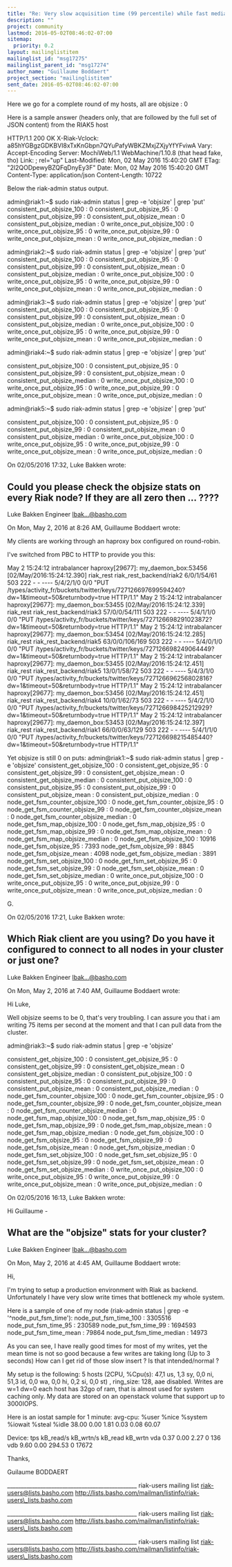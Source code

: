 ```yaml
---
title: "Re: Very slow acquisition time (99 percentile) while fast median times"
description: ""
project: community
lastmod: 2016-05-02T08:46:02-07:00
sitemap:
  priority: 0.2
layout: mailinglistitem
mailinglist_id: "msg17275"
mailinglist_parent_id: "msg17274"
author_name: "Guillaume Boddaert"
project_section: "mailinglistitem"
sent_date: 2016-05-02T08:46:02-07:00
---
```




Here we go for a complete round of my hosts, all are objsize : 0

Here is a sample answer (headers only, that are followed by the full set 
of JSON content) from the RIAK5 host


HTTP/1.1 200 OK
X-Riak-Vclock: a85hYGBgzGDKBVI8xTxKnGbpn7QYuPafyWBKZMxjZXjyYfYFviwA
Vary: Accept-Encoding
Server: MochiWeb/1.1 WebMachine/1.10.8 (that head fake, tho)
Link: ; rel="up"
Last-Modified: Mon, 02 May 2016 15:40:20 GMT
ETag: "2l2QODpewyBZQFqDnyEy3F"
Date: Mon, 02 May 2016 15:40:20 GMT
Content-Type: application/json
Content-Length: 10722

Below the riak-admin status output.


admin@riak1:~$ sudo riak-admin status | grep -e 'objsize' | grep 'put'
consistent\_put\_objsize\_100 : 0
consistent\_put\_objsize\_95 : 0
consistent\_put\_objsize\_99 : 0
consistent\_put\_objsize\_mean : 0
consistent\_put\_objsize\_median : 0
write\_once\_put\_objsize\_100 : 0
write\_once\_put\_objsize\_95 : 0
write\_once\_put\_objsize\_99 : 0
write\_once\_put\_objsize\_mean : 0
write\_once\_put\_objsize\_median : 0

admin@riak2:~$ sudo riak-admin status | grep -e 'objsize' | grep 'put'
consistent\_put\_objsize\_100 : 0
consistent\_put\_objsize\_95 : 0
consistent\_put\_objsize\_99 : 0
consistent\_put\_objsize\_mean : 0
consistent\_put\_objsize\_median : 0
write\_once\_put\_objsize\_100 : 0
write\_once\_put\_objsize\_95 : 0
write\_once\_put\_objsize\_99 : 0
write\_once\_put\_objsize\_mean : 0
write\_once\_put\_objsize\_median : 0

admin@riak3:~$ sudo riak-admin status | grep -e 'objsize' | grep 'put'
consistent\_put\_objsize\_100 : 0
consistent\_put\_objsize\_95 : 0
consistent\_put\_objsize\_99 : 0
consistent\_put\_objsize\_mean : 0
consistent\_put\_objsize\_median : 0
write\_once\_put\_objsize\_100 : 0
write\_once\_put\_objsize\_95 : 0
write\_once\_put\_objsize\_99 : 0
write\_once\_put\_objsize\_mean : 0
write\_once\_put\_objsize\_median : 0

admin@riak4:~$ sudo riak-admin status | grep -e 'objsize' | grep 'put'

consistent\_put\_objsize\_100 : 0
consistent\_put\_objsize\_95 : 0
consistent\_put\_objsize\_99 : 0
consistent\_put\_objsize\_mean : 0
consistent\_put\_objsize\_median : 0
write\_once\_put\_objsize\_100 : 0
write\_once\_put\_objsize\_95 : 0
write\_once\_put\_objsize\_99 : 0
write\_once\_put\_objsize\_mean : 0
write\_once\_put\_objsize\_median : 0

admin@riak5:~$ sudo riak-admin status | grep -e 'objsize' | grep 'put'

consistent\_put\_objsize\_100 : 0
consistent\_put\_objsize\_95 : 0
consistent\_put\_objsize\_99 : 0
consistent\_put\_objsize\_mean : 0
consistent\_put\_objsize\_median : 0
write\_once\_put\_objsize\_100 : 0
write\_once\_put\_objsize\_95 : 0
write\_once\_put\_objsize\_99 : 0
write\_once\_put\_objsize\_mean : 0
write\_once\_put\_objsize\_median : 0

On 02/05/2016 17:32, Luke Bakken wrote:

Could you please check the objsize stats on every Riak node? If they
are all zero then ... ????
--
Luke Bakken
Engineer
lbak...@basho.com


On Mon, May 2, 2016 at 8:26 AM, Guillaume Boddaert
 wrote:

My clients are working through an haproxy box configured on round-robin.

I've switched from PBC to HTTP to provide you this:

May 2 15:24:12 intrabalancer haproxy[29677]: my\_daemon\_box:53456
[02/May/2016:15:24:12.390] riak\_rest riak\_rest\_backend/riak2 6/0/1/54/61 503
222 - - ---- 5/4/2/1/0 0/0 "PUT
/types/activity\_fr/buckets/twitter/keys/727126697699594240?dw=1&timeout=50&returnbody=true
HTTP/1.1"
May 2 15:24:12 intrabalancer haproxy[29677]: my\_daemon\_box:53455
[02/May/2016:15:24:12.339] riak\_rest riak\_rest\_backend/riak3 57/0/0/54/111
503 222 - - ---- 5/4/1/1/0 0/0 "PUT
/types/activity\_fr/buckets/twitter/keys/727126698291023872?dw=1&timeout=50&returnbody=true
HTTP/1.1"
May 2 15:24:12 intrabalancer haproxy[29677]: my\_daemon\_box:53454
[02/May/2016:15:24:12.285] riak\_rest riak\_rest\_backend/riak5 63/0/0/106/169
503 222 - - ---- 5/4/0/1/0 0/0 "PUT
/types/activity\_fr/buckets/twitter/keys/727126698249064449?dw=1&timeout=50&returnbody=true
HTTP/1.1"
May 2 15:24:12 intrabalancer haproxy[29677]: my\_daemon\_box:53455
[02/May/2016:15:24:12.451] riak\_rest riak\_rest\_backend/riak5 13/0/1/58/72
503 222 - - ---- 5/4/3/1/0 0/0 "PUT
/types/activity\_fr/buckets/twitter/keys/727126696256802816?dw=1&timeout=50&returnbody=true
HTTP/1.1"
May 2 15:24:12 intrabalancer haproxy[29677]: my\_daemon\_box:53456
[02/May/2016:15:24:12.451] riak\_rest riak\_rest\_backend/riak4 10/0/1/62/73
503 222 - - ---- 5/4/2/1/0 0/0 "PUT
/types/activity\_fr/buckets/twitter/keys/727126698425212929?dw=1&timeout=50&returnbody=true
HTTP/1.1"
May 2 15:24:12 intrabalancer haproxy[29677]: my\_daemon\_box:53453
[02/May/2016:15:24:12.397] riak\_rest riak\_rest\_backend/riak1 66/0/0/63/129
503 222 - - ---- 5/4/1/1/0 0/0 "PUT
/types/activity\_fr/buckets/twitter/keys/727126698215485440?dw=1&timeout=50&returnbody=true
HTTP/1.1"

Yet objsize is still 0 on puts:
admin@riak1:~$ sudo riak-admin status | grep -e 'objsize'
consistent\_get\_objsize\_100 : 0
consistent\_get\_objsize\_95 : 0
consistent\_get\_objsize\_99 : 0
consistent\_get\_objsize\_mean : 0
consistent\_get\_objsize\_median : 0
consistent\_put\_objsize\_100 : 0
consistent\_put\_objsize\_95 : 0
consistent\_put\_objsize\_99 : 0
consistent\_put\_objsize\_mean : 0
consistent\_put\_objsize\_median : 0
node\_get\_fsm\_counter\_objsize\_100 : 0
node\_get\_fsm\_counter\_objsize\_95 : 0
node\_get\_fsm\_counter\_objsize\_99 : 0
node\_get\_fsm\_counter\_objsize\_mean : 0
node\_get\_fsm\_counter\_objsize\_median : 0
node\_get\_fsm\_map\_objsize\_100 : 0
node\_get\_fsm\_map\_objsize\_95 : 0
node\_get\_fsm\_map\_objsize\_99 : 0
node\_get\_fsm\_map\_objsize\_mean : 0
node\_get\_fsm\_map\_objsize\_median : 0
node\_get\_fsm\_objsize\_100 : 10916
node\_get\_fsm\_objsize\_95 : 7393
node\_get\_fsm\_objsize\_99 : 8845
node\_get\_fsm\_objsize\_mean : 4098
node\_get\_fsm\_objsize\_median : 3891
node\_get\_fsm\_set\_objsize\_100 : 0
node\_get\_fsm\_set\_objsize\_95 : 0
node\_get\_fsm\_set\_objsize\_99 : 0
node\_get\_fsm\_set\_objsize\_mean : 0
node\_get\_fsm\_set\_objsize\_median : 0
write\_once\_put\_objsize\_100 : 0
write\_once\_put\_objsize\_95 : 0
write\_once\_put\_objsize\_99 : 0
write\_once\_put\_objsize\_mean : 0
write\_once\_put\_objsize\_median : 0



G.


On 02/05/2016 17:21, Luke Bakken wrote:

Which Riak client are you using? Do you have it configured to connect
to all nodes in your cluster or just one?
--
Luke Bakken
Engineer
lbak...@basho.com


On Mon, May 2, 2016 at 7:40 AM, Guillaume Boddaert
 wrote:

Hi Luke,

Well objsize seems to be 0, that's very troubling.
I can assure you that i am writing 75 items per second at the moment and
that I can pull data from the cluster.


admin@riak3:~$ sudo riak-admin status | grep -e 'objsize'

consistent\_get\_objsize\_100 : 0
consistent\_get\_objsize\_95 : 0
consistent\_get\_objsize\_99 : 0
consistent\_get\_objsize\_mean : 0
consistent\_get\_objsize\_median : 0
consistent\_put\_objsize\_100 : 0
consistent\_put\_objsize\_95 : 0
consistent\_put\_objsize\_99 : 0
consistent\_put\_objsize\_mean : 0
consistent\_put\_objsize\_median : 0
node\_get\_fsm\_counter\_objsize\_100 : 0
node\_get\_fsm\_counter\_objsize\_95 : 0
node\_get\_fsm\_counter\_objsize\_99 : 0
node\_get\_fsm\_counter\_objsize\_mean : 0
node\_get\_fsm\_counter\_objsize\_median : 0
node\_get\_fsm\_map\_objsize\_100 : 0
node\_get\_fsm\_map\_objsize\_95 : 0
node\_get\_fsm\_map\_objsize\_99 : 0
node\_get\_fsm\_map\_objsize\_mean : 0
node\_get\_fsm\_map\_objsize\_median : 0
node\_get\_fsm\_objsize\_100 : 0
node\_get\_fsm\_objsize\_95 : 0
node\_get\_fsm\_objsize\_99 : 0
node\_get\_fsm\_objsize\_mean : 0
node\_get\_fsm\_objsize\_median : 0
node\_get\_fsm\_set\_objsize\_100 : 0
node\_get\_fsm\_set\_objsize\_95 : 0
node\_get\_fsm\_set\_objsize\_99 : 0
node\_get\_fsm\_set\_objsize\_mean : 0
node\_get\_fsm\_set\_objsize\_median : 0
write\_once\_put\_objsize\_100 : 0
write\_once\_put\_objsize\_95 : 0
write\_once\_put\_objsize\_99 : 0
write\_once\_put\_objsize\_mean : 0
write\_once\_put\_objsize\_median : 0




On 02/05/2016 16:13, Luke Bakken wrote:

Hi Guillaume -

What are the "objsize" stats for your cluster?
--
Luke Bakken
Engineer
lbak...@basho.com


On Mon, May 2, 2016 at 4:45 AM, Guillaume Boddaert
 wrote:

Hi,

I'm trying to setup a production environment with Riak as backend.
Unfortunately I have very slow write times that bottleneck my whole
system.

Here is a sample of one of my node (riak-admin status | grep -e
'^node\_put\_fsm\_time'):
node\_put\_fsm\_time\_100 : 3305516
node\_put\_fsm\_time\_95 : 230589
node\_put\_fsm\_time\_99 : 1694593
node\_put\_fsm\_time\_mean : 79864
node\_put\_fsm\_time\_median : 14973

As you can see, I have really good times for most of my writes, yet the
mean
time is not so good because a few writes are taking long (Up to 3
seconds)
How can I get rid of those slow insert ? Is that intended/normal ?

My setup is the following:
5 hosts (2CPU, %Cpu(s): 47,1 us, 1,3 sy, 0,0 ni, 51,3 id, 0,0 wa,
0,0
hi, 0,2 si, 0,0 st) , ring\_size: 128, aae disabled.
Writes are w=1 dw=0
each host has 32go of ram, that is almost used for system caching only.
My data are stored on an openstack volume that support up to 3000IOPS.

Here is an iostat sample for 1 minute:
avg-cpu: %user %nice %system %iowait %steal %idle
 38.00 0.00 1.81 0.03 0.08 60.07

Device: tps kB\_read/s kB\_wrtn/s kB\_read kB\_wrtn
vda 0.37 0.00 2.27 0 136
vdb 9.60 0.00 294.53 0 17672

Thanks,

Guilaume BODDAERT

\_\_\_\_\_\_\_\_\_\_\_\_\_\_\_\_\_\_\_\_\_\_\_\_\_\_\_\_\_\_\_\_\_\_\_\_\_\_\_\_\_\_\_\_\_\_\_
riak-users mailing list
riak-users@lists.basho.com
http://lists.basho.com/mailman/listinfo/riak-users\_lists.basho.com



\_\_\_\_\_\_\_\_\_\_\_\_\_\_\_\_\_\_\_\_\_\_\_\_\_\_\_\_\_\_\_\_\_\_\_\_\_\_\_\_\_\_\_\_\_\_\_
riak-users mailing list
riak-users@lists.basho.com
http://lists.basho.com/mailman/listinfo/riak-users\_lists.basho.com





\_\_\_\_\_\_\_\_\_\_\_\_\_\_\_\_\_\_\_\_\_\_\_\_\_\_\_\_\_\_\_\_\_\_\_\_\_\_\_\_\_\_\_\_\_\_\_
riak-users mailing list
riak-users@lists.basho.com
http://lists.basho.com/mailman/listinfo/riak-users\_lists.basho.com

